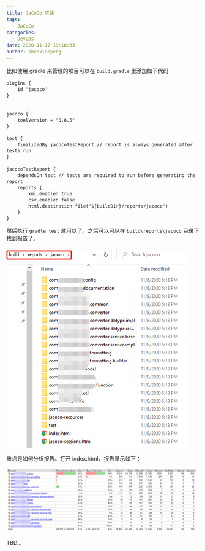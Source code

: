 ```yaml
---
title: JaCoCo 实践
tags:
  - JaCoCo
categories:
  - DevOps
date: 2020-11-17 19:18:33
author: shenxianpeng
---
```


比如使用 gradle 来管理的项目可以在 `build.gradle` 里添加如下代码

```
plugins {
    id 'jacoco'
}


jacoco {
    toolVersion = "0.8.5"
}

test {
    finalizedBy jacocoTestReport // report is always generated after tests run
}

jacocoTestReport {
    dependsOn test // tests are required to run before generating the report
    reports {
        xml.enabled true
        csv.enabled false
        html.destination file("${buildDir}/reports/jacoco")
    }
}
```

然后执行 `gradle test` 就可以了。之后可以可以在 `build\reports\jacoco` 目录下找到报告了。

![JaCoCo报告](jacoco-imp/reports.png)

重点是如何分析报告。打开 index.html，报告显示如下：

![JaCoCo报告首页](jacoco-imp/index.png)

TBD...

